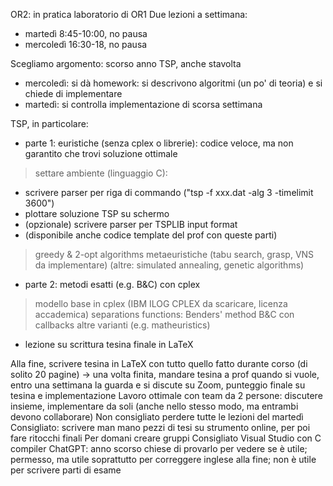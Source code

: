 OR2: in pratica laboratorio di OR1
Due lezioni a settimana:
- martedì 8:45-10:00, no pausa
- mercoledì 16:30-18, no pausa

Scegliamo argomento: scorso anno TSP, anche stavolta
- mercoledì: si dà homework: si descrivono algoritmi (un po' di teoria) e si chiede di implementare
- martedì: si controlla implementazione di scorsa settimana

TSP, in particolare:
- parte 1: euristiche (senza cplex o librerie): codice veloce, ma non garantito che trovi soluzione ottimale
> settare ambiente (linguaggio C):
+ scrivere parser per riga di commando ("tsp -f xxx.dat -alg 3 -timelimit 3600")
+ plottare soluzione TSP su schermo
+ (opzionale) scrivere parser per TSPLIB input format
+ (disponibile anche codice template del prof con queste parti)
> greedy & 2-opt algorithms
> metaeuristiche (tabu search, grasp, VNS da implementare) (altre: simulated annealing, genetic algorithms)
- parte 2: metodi esatti (e.g. B&C) con cplex
> modello base in cplex (IBM ILOG CPLEX da scaricare, licenza accademica)
> separations functions: Benders' method
> B&C con callbacks
> altre varianti (e.g. matheuristics)
- lezione su scrittura tesina finale in LaTeX

Alla fine, scrivere tesina in LaTeX con tutto quello fatto durante corso (di solito 20 pagine) -> una volta finita, mandare tesina a prof quando si vuole, entro una settimana la guarda e si discute su Zoom, punteggio finale su tesina e implementazione
Lavoro ottimale con team da 2 persone: discutere insieme, implementare da soli (anche nello stesso modo, ma entrambi devono collaborare)
Non consigliato perdere tutte le lezioni del martedì
Consigliato: scrivere man mano pezzi di tesi su strumento online, per poi fare ritocchi finali
Per domani creare gruppi
Consigliato Visual Studio con C compiler
ChatGPT: anno scorso chiese di provarlo per vedere se è utile; permesso, ma utile soprattutto per correggere inglese alla fine; non è utile per scrivere parti di esame